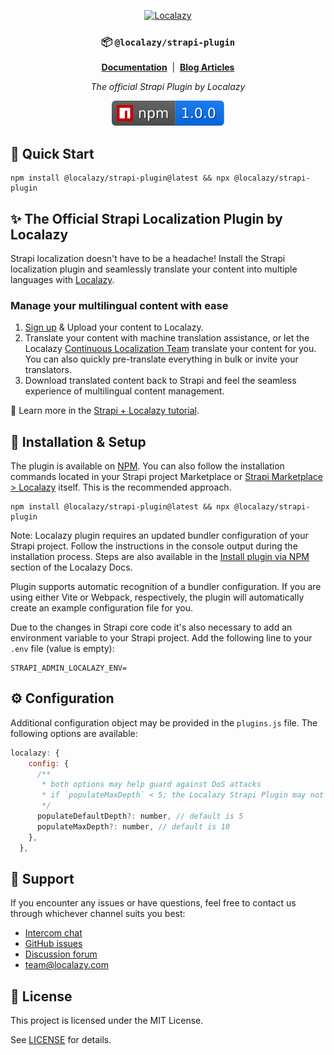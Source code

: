 <div align="center">

[<img src="https://localazy.com/directus9/assets/9fc36b9c-81b7-4dbf-bd82-b64cd984090f" width="285" height="50" alt="Localazy" >](https://localazy.com)

### 📦 `@localazy/strapi-plugin`

[**Documentation**](https://localazy.com/docs/strapi/strapi-plugin-introduction-installation) &nbsp;|&nbsp;
[**Blog Articles**](https://localazy.com/tags/strapi)

_The official Strapi Plugin by Localazy_

[![npm](.github/badges/npm.svg)](https://www.npmjs.com/package/@localazy/strapi-plugin)

</div>

## 🚀 Quick Start

```
npm install @localazy/strapi-plugin@latest && npx @localazy/strapi-plugin
```

## ✨ The Official Strapi Localization Plugin by Localazy

Strapi localization doesn't have to be a headache! Install the Strapi localization plugin and seamlessly translate your content into multiple languages with [Localazy](https://localazy.com).

### Manage your multilingual content with ease

1. [Sign up](https://localazy.com/register) & Upload your content to Localazy.
2. Translate your content with machine translation assistance, or let the Localazy [Continuous Localization Team](https://localazy.com/blog/guide-localazy-translation-services) translate your content for you. You can also quickly pre-translate everything in bulk or invite your translators.
3. Download translated content back to Strapi and feel the seamless experience of multilingual content management.

📰 Learn more in the [Strapi + Localazy tutorial](https://localazy.com/blog/how-to-strapi-localization-with-localazy#getting-started-with-strapi-localization).

## 🔧 Installation & Setup

The plugin is available on [NPM](https://www.npmjs.com/package/@localazy/strapi-plugin).
You can also follow the installation commands located in your Strapi project Marketplace or [Strapi Marketplace > Localazy](https://market.strapi.io/plugins/@localazy-strapi-plugin) itself. This is the recommended approach.

```
npm install @localazy/strapi-plugin@latest && npx @localazy/strapi-plugin
```

Note: Localazy plugin requires an updated bundler configuration of your Strapi project. Follow the instructions in the console output during the installation process. Steps are also available in the [Install plugin via NPM](https://localazy.com/docs/strapi/strapi-plugin-introduction-installation#install-plugin-via-npm) section of the Localazy Docs.

Plugin supports automatic recognition of a bundler configuration. If you are using either Vite or Webpack, respectively, the plugin will automatically create an example configuration file for you.

Due to the changes in Strapi core code it's also necessary to add an environment variable to your Strapi project. Add the following line to your `.env` file (value is empty):

```
STRAPI_ADMIN_LOCALAZY_ENV=
```

## ⚙️ Configuration

Additional configuration object may be provided in the `plugins.js` file. The following options are available:

```js
localazy: {
    config: {
      /**
       * both options may help guard against DoS attacks
       * if `populateMaxDepth` < 5; the Localazy Strapi Plugin may not work as expected
       */
      populateDefaultDepth?: number, // default is 5
      populateMaxDepth?: number, // default is 10
    },
  },
```

## 🛟 Support

If you encounter any issues or have questions, feel free to contact us through whichever channel suits you best:

- [Intercom chat](https://localazy.com)
- [GitHub issues](https://github.com/localazy/strapi-plugin/issues)
- [Discussion forum](https://discuss.localazy.com/)
- [team@localazy.com](mailto:team@localazy.com)

## 📜 License

This project is licensed under the MIT License.

See [LICENSE](LICENSE) for details.
